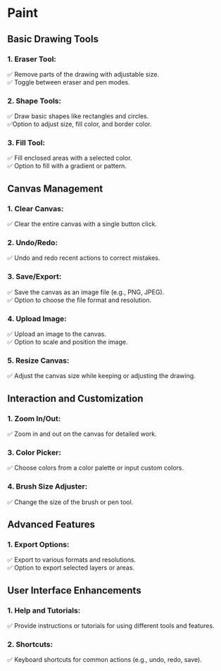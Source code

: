 # Paint

## Basic Drawing Tools

### 1.	Eraser Tool:
✅ Remove parts of the drawing with adjustable size.
<br/>
✅	Toggle between eraser and pen modes.

### 2.	Shape Tools:
✅	Draw basic shapes like rectangles and circles.<br/>
✅Option to adjust size, fill color, and border color.

### 3.	Fill Tool:
✅	Fill enclosed areas with a selected color.<br/>
✅	Option to fill with a gradient or pattern.

## Canvas Management
### 1.	Clear Canvas:
✅	Clear the entire canvas with a single button click.

### 2.	Undo/Redo:
✅	Undo and redo recent actions to correct mistakes.

### 3.	Save/Export:
✅ Save the canvas as an image file (e.g., PNG, JPEG).<br/>
✅	Option to choose the file format and resolution.

### 4.	Upload Image:
✅	Upload an image to the canvas.<br/>
✅	Option to scale and position the image.

### 5.	Resize Canvas:
✅	Adjust the canvas size while keeping or adjusting the drawing.

## Interaction and Customization

### 1.	Zoom In/Out:
✅	Zoom in and out on the canvas for detailed work.

### 3.	Color Picker:
✅	Choose colors from a color palette or input custom colors.

### 4.	Brush Size Adjuster:
✅	Change the size of the brush or pen tool.

## Advanced Features

### 1.	Export Options:
✅	Export to various formats and resolutions.<br/>
✅	Option to export selected layers or areas.

## User Interface Enhancements

### 1.	Help and Tutorials:
✅	Provide instructions or tutorials for using different tools and features.

### 2.	Shortcuts:
✅	Keyboard shortcuts for common actions (e.g., undo, redo, save).
